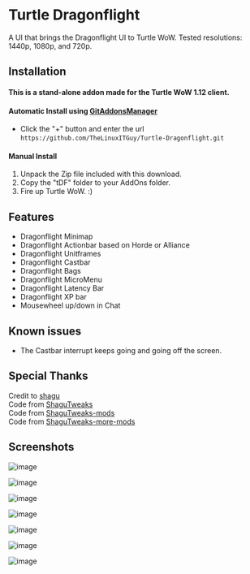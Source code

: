 # Turtle Dragonflight
A UI that brings the Dragonflight UI to Turtle WoW. Tested resolutions: 1440p, 1080p, and 720p.

## Installation
#### This is a stand-alone addon made for the Turtle WoW 1.12 client.    

#### Automatic Install using [GitAddonsManager](https://woblight.gitlab.io/overview/gitaddonsmanager/)
- Click the "+" button and enter the url `https://github.com/TheLinuxITGuy/Turtle-Dragonflight.git`

#### Manual Install
1. Unpack the Zip file included with this download.
2. Copy the "tDF" folder to your AddOns folder.
3. Fire up Turtle WoW. :)

## Features
- Dragonflight Minimap
- Dragonflight Actionbar based on Horde or Alliance
- Dragonflight Unitframes
- Dragonflight Castbar
- Dragonflight Bags
- Dragonflight MicroMenu
- Dragonflight Latency Bar
- Dragonflight XP bar
- Mousewheel up/down in Chat

## Known issues
- The Castbar interrupt keeps going and going off the screen.

## Special Thanks
Credit to [shagu](https://github.com/shagu)    
Code from [ShaguTweaks](https://shagu.org/ShaguTweaks/)    
Code from [ShaguTweaks-mods](https://github.com/GryllsAddons/ShaguTweaks-mods)    
Code from [ShaguTweaks-more-mods](https://github.com/CrimsonHollow/ShaguTweaks-more-mods)

## Screenshots
![image](https://github.com/TheLinuxITGuy/Turtle-Dragonflight/blob/main/Screenshots/NewMain.jpg)

![image](https://github.com/TheLinuxITGuy/Turtle-Dragonflight/blob/main/Screenshots/NewXPbar.png)

![image](https://github.com/TheLinuxITGuy/Turtle-Dragonflight/blob/main/Screenshots/Bag-Art.png)

![image](https://github.com/TheLinuxITGuy/Turtle-Dragonflight/blob/main/Screenshots/Castbar.png)

![image](https://github.com/TheLinuxITGuy/Turtle-Dragonflight/blob/main/Screenshots/NewMinimap.png)

![image](https://github.com/TheLinuxITGuy/Turtle-Dragonflight/blob/main/Screenshots/Unit-Frames.png)

![image](https://github.com/TheLinuxITGuy/Turtle-Dragonflight/blob/main/Screenshots/NewBags&MicroMenu.png)
